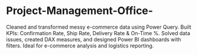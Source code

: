 # Project-Management-Office-
Cleaned and transformed messy e-commerce data using Power Query. Built KPIs: Confirmation Rate, Ship Rate, Delivery Rate &amp; On-Time %. Solved data issues, created DAX measures, and designed Power BI dashboards with filters. Ideal for e-commerce analysis and logistics reporting.
